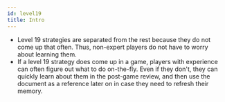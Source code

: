 ```yaml
---
id: level19
title: Intro
---
```


- Level 19 strategies are separated from the rest because they do not come up that often. Thus, non-expert players do not have to worry about learning them.
- If a level 19 strategy does come up in a game, players with experience can often figure out what to do on-the-fly. Even if they don't, they can quickly learn about them in the post-game review, and then use the document as a reference later on in case they need to refresh their memory.

